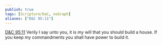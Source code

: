 ```yaml
---
publish: true
tags: [Scripture/DaC, noGraph]
aliases: ["D&C 95:11"]
---
```

[D&C 95:11](https://churchofjesuschrist.org/study/scriptures/dc-testament/dc/95?lang=eng&id=p11#p11) Verily I say unto you, it is my will that you should build a house. If you keep my commandments you shall have power to build it.
